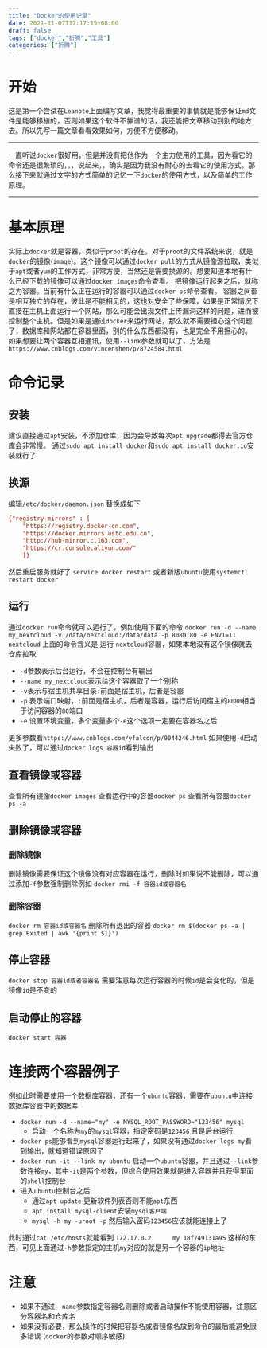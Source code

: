 ```yaml
---
title: "Docker的使用记录"
date: 2021-11-07T17:17:15+08:00
draft: false
tags: ["docker","折腾","工具"]
categories: ["折腾"]
---
```


# 开始
这是第一个尝试在`Leanote`上面编写文章，我觉得最重要的事情就是能够保证`md`文件是能够移植的，否则如果这个软件不靠谱的话，我还能把文章移动到别的地方去。所以先写一篇文章看看效果如何，方便不方便移动。

----------
一直听说`docker`很好用，但是并没有把他作为一个主力使用的工具，因为看它的命令还是很繁琐的，，，说起来，，确实是因为我没有耐心的去看它的使用方式。那么接下来就通过文字的方式简单的记忆一下`docker`的使用方式，以及简单的工作原理。

--------
# 基本原理
实际上`docker`就是容器，类似于`proot`的存在。对于`proot`的文件系统来说，就是`docker`的镜像(`image`)。这个镜像可以通过`docker pull`的方式从镜像源拉取，类似于`apt`或者`yum`的工作方式，非常方便，当然还是需要换源的。想要知道本地有什么已经下载的镜像可以通过`docker images`命令查看。
把镜像运行起来之后，就称之为容器。当前有什么正在运行的容器可以通过`docker ps`命令查看。
容器之间都是相互独立的存在，彼此是不能相见的，这也对安全了些保障，如果是正常情况下直接在主机上面运行一个网站，那么可能会出现文件上传漏洞这样的问题，进而被控制整个主机。但是如果是通过`docker`来运行网站，那么就不需要担心这个问题了，数据库和网站都在容器里面，别的什么东西都没有，也是完全不用担心的。
如果想要让两个容器互相通讯，使用`--link`参数就可以了，方法是`https://www.cnblogs.com/vincenshen/p/8724584.html`

# 命令记录
## 安装
建议直接通过`apt`安装，不添加仓库，因为会导致每次`apt upgrade`都得去官方仓库会非常慢。
通过`sudo apt install docker`和`sudo apt install docker.io`安装就行了

## 换源
编辑`/etc/docker/daemon.json`
替换成如下

```ini
{"registry-mirrors" : [
    "https://registry.docker-cn.com",
    "https://docker.mirrors.ustc.edu.cn",
    "http://hub-mirror.c.163.com",
    "https://cr.console.aliyun.com/"
    ]}
```
然后重启服务就好了 `service docker restart` 或者新版`ubuntu`使用`systemctl restart docker`

## 运行
通过`docker run`命令就可以运行了，例如使用下面的命令
`docker run -d --name my_nextcloud -v /data/nextcloud:/data/data -p 8080:80 -e ENV1=11 nextcloud`
上面的命令含义是
运行 `nextcloud`容器，如果本地没有这个镜像就去仓库拉取

+ `-d`参数表示后台运行，不会在控制台有输出
+ `--name my_nextcloud`表示给这个容器取了一个别称
+ `-v`表示与宿主机共享目录`:`前面是宿主机，后者是容器
+ `-p` 表示端口映射，`:`前面是宿主机，后者是容器，运行后访问宿主的`8080`相当于访问容器的`80`端口
+ `-e` 设置环境变量，多个变量多个`-e`这个选项一定要在容器名之后

更多参数看`https://www.cnblogs.com/yfalcon/p/9044246.html`
如果使用`-d`启动失败了，可以通过`docker logs 容器id`看到输出

## 查看镜像或容器
查看所有镜像`docker images`
查看运行中的容器`docker ps`
查看所有容器`docker ps -a`

## 删除镜像或容器
### 删除镜像
删除镜像需要保证这个镜像没有对应容器在运行，删除时如果说不能删除，可以通过添加`-f`参数强制删除例如
`docker rmi -f 容器id或容器名`
### 删除容器
`docker rm 容器id或容器名`
删除所有退出的容器
`docker rm $(docker ps -a | grep Exited | awk '{print $1}')`

## 停止容器
`docker stop 容器id或者容器名`
需要注意每次运行容器的时候`id`是会变化的，但是镜像`id`是不变的

## 启动停止的容器
`docker start 容器`

# 连接两个容器例子
例如此时需要使用一个数据库容器，还有一个`ubuntu`容器，需要在`ubuntu`中连接数据库容器中的数据库

+ `docker run -d --name="my" -e MYSQL_ROOT_PASSWORD="123456" mysql` 
    + 启动一个名称为`my`的`mysql`容器，指定密码是`123456` 且是后台运行
+ `docker ps`能够看到`mysql`容器运行起来了，如果没有通过`docker logs my`看到输出，就知道错误原因了
+ `docker run -it --link my ubuntu` 启动一个`ubuntu`容器，并且通过`--link`参数连接`my`，其中`-it`是两个参数，但综合使用效果就是进入容器并且获得里面的`shell`控制台
+ 进入`ubuntu`控制台之后
    + 通过`apt update` 更新软件列表否则不能`apt`东西
    + `apt install mysql-client`安装`mysql客户端`
    + `mysql -h my -uroot -p` 然后输入密码`123456`应该就能连接上了

此时通过`cat /etc/hosts`就能看到 `172.17.0.2      my 18f749131a95` 这样的东西，可见上面通过`-h`参数指定的主机`my`对应的就是另一个容器的`ip`地址
    
# 注意
+ 如果不通过`--name`参数指定容器名则删除或者启动操作不能使用容器，注意区分容器名和仓库名
+ 如果没有必要，那么操作的时候把容器名或者镜像名放到命令的最后能避免很多错误 (`docker`的参数对顺序敏感)
